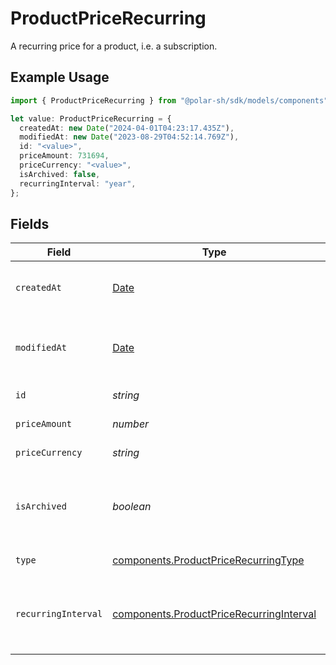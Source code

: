 # ProductPriceRecurring

A recurring price for a product, i.e. a subscription.

## Example Usage

```typescript
import { ProductPriceRecurring } from "@polar-sh/sdk/models/components";

let value: ProductPriceRecurring = {
  createdAt: new Date("2024-04-01T04:23:17.435Z"),
  modifiedAt: new Date("2023-08-29T04:52:14.769Z"),
  id: "<value>",
  priceAmount: 731694,
  priceCurrency: "<value>",
  isArchived: false,
  recurringInterval: "year",
};
```

## Fields

| Field                                                                                                | Type                                                                                                 | Required                                                                                             | Description                                                                                          |
| ---------------------------------------------------------------------------------------------------- | ---------------------------------------------------------------------------------------------------- | ---------------------------------------------------------------------------------------------------- | ---------------------------------------------------------------------------------------------------- |
| `createdAt`                                                                                          | [Date](https://developer.mozilla.org/en-US/docs/Web/JavaScript/Reference/Global_Objects/Date)        | :heavy_check_mark:                                                                                   | Creation timestamp of the object.                                                                    |
| `modifiedAt`                                                                                         | [Date](https://developer.mozilla.org/en-US/docs/Web/JavaScript/Reference/Global_Objects/Date)        | :heavy_check_mark:                                                                                   | Last modification timestamp of the object.                                                           |
| `id`                                                                                                 | *string*                                                                                             | :heavy_check_mark:                                                                                   | The ID of the price.                                                                                 |
| `priceAmount`                                                                                        | *number*                                                                                             | :heavy_check_mark:                                                                                   | The price in cents.                                                                                  |
| `priceCurrency`                                                                                      | *string*                                                                                             | :heavy_check_mark:                                                                                   | The currency.                                                                                        |
| `isArchived`                                                                                         | *boolean*                                                                                            | :heavy_check_mark:                                                                                   | Whether the price is archived and no longer available.                                               |
| `type`                                                                                               | [components.ProductPriceRecurringType](../../models/components/productpricerecurringtype.md)         | :heavy_check_mark:                                                                                   | The type of the price.                                                                               |
| `recurringInterval`                                                                                  | [components.ProductPriceRecurringInterval](../../models/components/productpricerecurringinterval.md) | :heavy_check_mark:                                                                                   | The recurring interval of the price, if type is `recurring`.                                         |